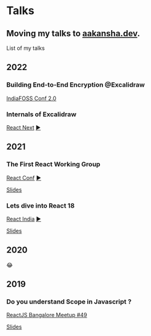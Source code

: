 # Talks
## Moving my talks to [aakansha.dev](https://aakansha.dev/talks).

List of my talks

## 2022

### Building End-to-End Encryption @Excalidraw
[IndiaFOSS Conf 2.0](https://indiafoss.net/)


### Internals of Excalidraw


[React Next](https://www.react-next.com/) [▶](https://www.youtube.com/watch?v=mGDAmXNigKo&list=PLMYVq3z1QxSogwDDigcwje1WsSA1pt6s7&index=16&t=8s)



## 2021

### The First React Working Group

[React Conf](https://conf.reactjs.org/) [▶](https://youtu.be/8dUpL8SCO1w?t=5200)

[Slides](https://docs.google.com/presentation/d/1TgsPcWLwnZsCAiaPuaXYgL-FWdx_LpBIw9CeHvYoULY/edit?usp=sharing)

### Lets dive into React 18

[React India](https://www.reactindia.io/) [▶️](https://youtu.be/fhfR8xDQrO0?t=802)

[Slides](https://docs.google.com/presentation/d/1ECOC0FZGrZoqUcLmdeZ5Bploskndt87TqCKomtQ6UVI/edit?usp=sharing)

## 2020

😂
## 2019

### Do you understand Scope in Javascript ?

[ReactJS Bangalore Meetup #49](https://www.meetup.com/reactjs-bangalore/)

[Slides](https://docs.google.com/presentation/d/1dYTYbikyTWv0J6b6fLPzDJA_46Omc137GXvQQ77cjTQ/edit?usp=sharing)
